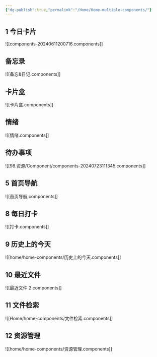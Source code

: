 ```yaml
---
{"dg-publish":true,"permalink":"/Home/Home-multiple-components/"}
---
```



## 1 今日卡片

![[components-20240611200716.components]]

## 备忘录

![[备忘&日记.components]]

## 卡片盒
![[卡片盒.components]]

## 情绪
![[情绪.components]]
## 待办事项
![[98.资源/Component/components-20240723111345.components]]
 
## 5 首页导航

![[首页导航.components]]

## 8 每日打卡

![[打卡.components]]

## 9 历史上的今天

![[home/home-components/历史上的今天.components]]

## 10 最近文件



![[最近文件 2.components]]
## 11 文件检索

![[Home/home-components/文件检索.components]]

## 12 资源管理

![[home/home-components/资源管理.components]]
